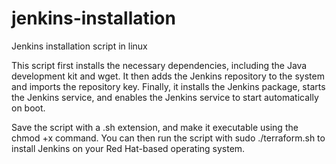 # jenkins-installation
Jenkins installation script in linux

This script first installs the necessary dependencies, including the Java development kit and wget. It then adds the Jenkins repository to the system and imports the repository key. Finally, it installs the Jenkins package, starts the Jenkins service, and enables the Jenkins service to start automatically on boot.

Save the script with a .sh extension, and make it executable using the chmod +x command. You can then run the script with sudo ./terraform.sh to install Jenkins on your Red Hat-based operating system.
